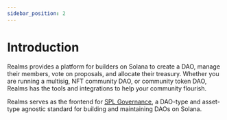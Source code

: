 ```yaml
---
sidebar_position: 2
---
```


# Introduction

Realms provides a platform for builders on Solana to create a DAO, manage their members, vote on proposals, and allocate their treasury. Whether you are running a multisig, NFT community DAO, or community token DAO, Realms has the tools and integrations to help your community flourish.

Realms serves as the frontend for [SPL Governance](https://github.com/solana-labs/solana-program-library/tree/master/governance), a DAO-type and asset-type agnostic standard for building and maintaining DAOs on Solana.
